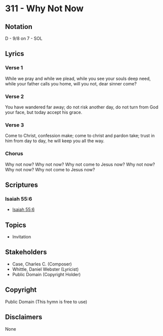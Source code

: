 # 311 - Why Not Now

## Notation

D - 9/8 on 7 - SOL

## Lyrics

### Verse 1

While we pray and while we plead, while you see your souls deep need, while your father calls you home, will you not, dear sinner come?

### Verse 2

You have wandered far away; do not risk another day, do not turn from God your face, but today accept his grace.

### Verse 3

Come to Christ, confession make; come to christ and pardon take; trust in him from day to day, he will keep you all the way.

### Chorus

Why not now? Why not now? Why not come to Jesus now? Why not now? Why not now? Why not come to Jesus now?


## Scriptures

### Isaiah 55:6

- [Isaiah 55:6](https://www.biblegateway.com/passage/?search=Isaiah%2055%3A6)


## Topics

- Invitation

## Stakeholders

- Case, Charles C. (Composer)
- Whittle, Daniel Webster (Lyricist)
- Public Domain (Copyright Holder)

## Copyright

Public Domain
(This hymn is free to use)

## Disclaimers

None

